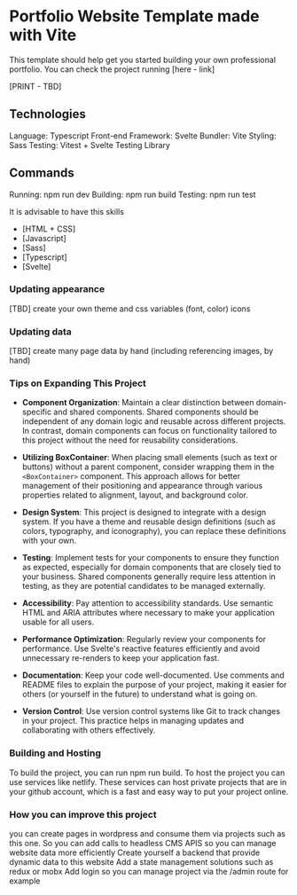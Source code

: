 # Portfolio Website Template made with Vite

This template should help get you started building your own professional portfolio. You can check the project running [here - link]

[PRINT - TBD]

## Technologies

Language: Typescript
Front-end Framework: Svelte
Bundler: Vite
Styling: Sass
Testing: Vitest + Svelte Testing Library

## Commands

Running: npm run dev
Building: npm run build
Testing: npm run test

It is advisable to have this skills

- [HTML + CSS]
- [Javascript]
- [Sass]
- [Typescript]
- [Svelte]

### Updating appearance

[TBD] create your own theme and css variables (font, color) icons

### Updating data

[TBD] create many page data by hand (including referencing images, by hand)

### Tips on Expanding This Project

- **Component Organization**: Maintain a clear distinction between domain-specific and shared components. Shared components should be independent of any domain logic and reusable across different projects. In contrast, domain components can focus on functionality tailored to this project without the need for reusability considerations.

- **Utilizing BoxContainer**: When placing small elements (such as text or buttons) without a parent component, consider wrapping them in the `<BoxContainer>` component. This approach allows for better management of their positioning and appearance through various properties related to alignment, layout, and background color.

- **Design System**: This project is designed to integrate with a design system. If you have a theme and reusable design definitions (such as colors, typography, and iconography), you can replace these definitions with your own.

- **Testing**: Implement tests for your components to ensure they function as expected, especially for domain components that are closely tied to your business. Shared components generally require less attention in testing, as they are potential candidates to be managed externally.

- **Accessibility**: Pay attention to accessibility standards. Use semantic HTML and ARIA attributes where necessary to make your application usable for all users.

- **Performance Optimization**: Regularly review your components for performance. Use Svelte's reactive features efficiently and avoid unnecessary re-renders to keep your application fast.

- **Documentation**: Keep your code well-documented. Use comments and README files to explain the purpose of your project, making it easier for others (or yourself in the future) to understand what is going on.

- **Version Control**: Use version control systems like Git to track changes in your project. This practice helps in managing updates and collaborating with others effectively.

### Building and Hosting

To build the project, you can run npm run build. To host the project you can use services like netlify. These services can host private projects that are in your github account, which is a fast and easy way to put your project online.

### How you can improve this project

you can create pages in wordpress and consume them via projects such as this one. So you can add calls to headless CMS APIS so you can manage website data more efficiently
Create yourself a backend that provide dynamic data to this website
Add a state management solutions such as redux or mobx
Add login so you can manage project via the /admin route for example
